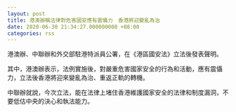 ```yaml
---
layout: post
title: 港澳辦稱法律對危害國安應有震懾力　香港將迎變亂為治
date: 2020-06-30 21:34:27.000000000 +08:00
categories: rss
---
```


港澳辦、中聯辦和外交部駐港特派員公署，在《港區國安法》立法後發表聲明。

其中，港澳辦表示，法例實施後，對嚴重危害國家安全的行為和活動，應有震懾力，立法後香港將迎來變亂為治、重返正軌的轉機。

中聯辦就說，今次立法，能在法律上堵住香港維護國家安全的法律和制度漏洞，不要低估中央的決心和執法能力。
